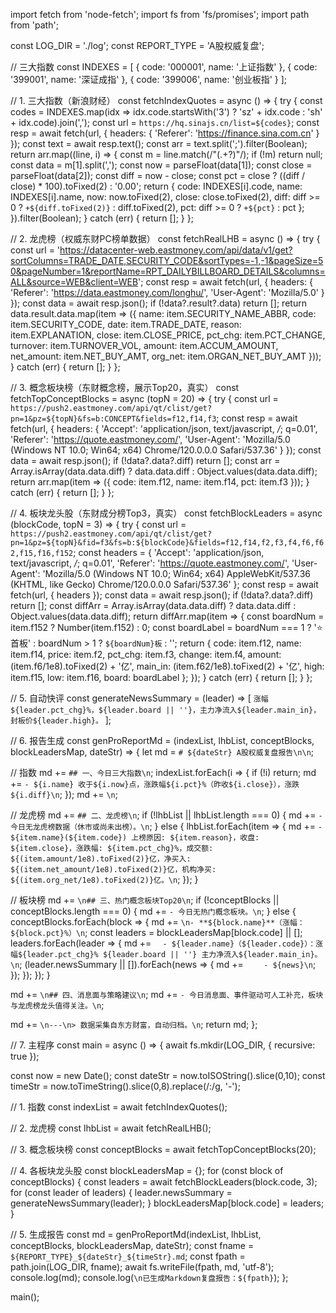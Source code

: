 import fetch from 'node-fetch';
import fs from 'fs/promises';
import path from 'path';

const LOG_DIR = './log';
const REPORT_TYPE = 'A股权威复盘';

// 三大指数
const INDEXES = [
  { code: '000001', name: '上证指数' },
  { code: '399001', name: '深证成指' },
  { code: '399006', name: '创业板指' }
];

// 1. 三大指数（新浪财经）
const fetchIndexQuotes = async () => {
  try {
    const codes = INDEXES.map(idx => idx.code.startsWith('3') ? 'sz' + idx.code : 'sh' + idx.code).join(',');
    const url = `https://hq.sinajs.cn/list=${codes}`;
    const resp = await fetch(url, { headers: { 'Referer': 'https://finance.sina.com.cn' } });
    const text = await resp.text();
    const arr = text.split(';').filter(Boolean);
    return arr.map((line, i) => {
      const m = line.match(/"(.+?)"/);
      if (!m) return null;
      const data = m[1].split(',');
      const now = parseFloat(data[1]);
      const close = parseFloat(data[2]);
      const diff = now - close;
      const pct = close ? ((diff / close) * 100).toFixed(2) : '0.00';
      return {
        code: INDEXES[i].code,
        name: INDEXES[i].name,
        now: now.toFixed(2),
        close: close.toFixed(2),
        diff: diff >= 0 ? `+${diff.toFixed(2)}` : diff.toFixed(2),
        pct: diff >= 0 ? `+${pct}` : pct
      };
    }).filter(Boolean);
  } catch (err) {
    return [];
  }
};

// 2. 龙虎榜（权威东财PC榜单数据）
const fetchRealLHB = async () => {
  try {
    const url = 'https://datacenter-web.eastmoney.com/api/data/v1/get?sortColumns=TRADE_DATE,SECURITY_CODE&sortTypes=-1,-1&pageSize=50&pageNumber=1&reportName=RPT_DAILYBILLBOARD_DETAILS&columns=ALL&source=WEB&client=WEB';
    const resp = await fetch(url, {
      headers: {
        'Referer': 'https://data.eastmoney.com/longhu/',
        'User-Agent': 'Mozilla/5.0'
      }
    });
    const data = await resp.json();
    if (!data?.result?.data) return [];
    return data.result.data.map(item => ({
      name: item.SECURITY_NAME_ABBR,
      code: item.SECURITY_CODE,
      date: item.TRADE_DATE,
      reason: item.EXPLANATION,
      close: item.CLOSE_PRICE,
      pct_chg: item.PCT_CHANGE,
      turnover: item.TURNOVER_VOL,
      amount: item.ACCUM_AMOUNT,
      net_amount: item.NET_BUY_AMT,
      org_net: item.ORGAN_NET_BUY_AMT
    }));
  } catch (err) {
    return [];
  }
};

// 3. 概念板块榜（东财概念榜，展示Top20，真实）
const fetchTopConceptBlocks = async (topN = 20) => {
  try {
    const url = `https://push2.eastmoney.com/api/qt/clist/get?pn=1&pz=${topN}&fs=b:CONCEPT&fields=f12,f14,f3`;
    const resp = await fetch(url, {
      headers: {
        'Accept': 'application/json, text/javascript, */*; q=0.01',
        'Referer': 'https://quote.eastmoney.com/',
        'User-Agent': 'Mozilla/5.0 (Windows NT 10.0; Win64; x64) Chrome/120.0.0.0 Safari/537.36'
      }
    });
    const data = await resp.json();
    if (!data?.data?.diff) return [];
    const arr = Array.isArray(data.data.diff) ? data.data.diff : Object.values(data.data.diff);
    return arr.map(item => ({
      code: item.f12,
      name: item.f14,
      pct: item.f3
    }));
  } catch (err) {
    return [];
  }
};

// 4. 板块龙头股（东财成分榜Top3，真实）
const fetchBlockLeaders = async (blockCode, topN = 3) => {
  try {
    const url = `https://push2.eastmoney.com/api/qt/clist/get?pn=1&pz=${topN}&fid=f3&fs=b:${blockCode}&fields=f12,f14,f2,f3,f4,f6,f62,f15,f16,f152`;
    const headers = {
      'Accept': 'application/json, text/javascript, */*; q=0.01',
      'Referer': 'https://quote.eastmoney.com/',
      'User-Agent': 'Mozilla/5.0 (Windows NT 10.0; Win64; x64) AppleWebKit/537.36 (KHTML, like Gecko) Chrome/120.0.0.0 Safari/537.36'
    };
    const resp = await fetch(url, { headers });
    const data = await resp.json();
    if (!data?.data?.diff) return [];
    const diffArr = Array.isArray(data.data.diff) ? data.data.diff : Object.values(data.data.diff);
    return diffArr.map(item => {
      const boardNum = item.f152 ? Number(item.f152) : 0;
      const boardLabel = boardNum === 1
        ? '⭐首板'
        : boardNum > 1
          ? `${boardNum}板`
          : '';
      return {
        code: item.f12,
        name: item.f14,
        price: item.f2,
        pct_chg: item.f3,
        change: item.f4,
        amount: (item.f6/1e8).toFixed(2) + '亿',
        main_in: (item.f62/1e8).toFixed(2) + '亿',
        high: item.f15,
        low: item.f16,
        board: boardLabel
      };
    });
  } catch (err) {
    return [];
  }
};

// 5. 自动快评
const generateNewsSummary = (leader) => [
  `涨幅${leader.pct_chg}%，${leader.board || ''}，主力净流入${leader.main_in}，封板价${leader.high}。`
];

// 6. 报告生成
const genProReportMd = (indexList, lhbList, conceptBlocks, blockLeadersMap, dateStr) => {
  let md = `# ${dateStr} A股权威复盘报告\n\n`;

  // 指数
  md += `## 一、今日三大指数\n`;
  indexList.forEach(i => {
    if (!i) return;
    md += `- ${i.name} 收于${i.now}点，涨跌幅${i.pct}%（昨收${i.close}），涨跌${i.diff}\n`;
  });
  md += `\n`;

  // 龙虎榜
  md += `## 二、龙虎榜\n`;
  if (!lhbList || lhbList.length === 0) {
    md += `- 今日无龙虎榜数据（休市或尚未出榜）。\n`;
  } else {
    lhbList.forEach(item => {
      md += `- ${item.name}(${item.code}) 上榜原因: ${item.reason}，收盘: ${item.close}，涨跌幅: ${item.pct_chg}%，成交额: ${(item.amount/1e8).toFixed(2)}亿，净买入: ${(item.net_amount/1e8).toFixed(2)}亿，机构净买: ${(item.org_net/1e8).toFixed(2)}亿。\n`;
    });
  }

  // 板块榜
  md += `\n## 三、热门概念板块Top20\n`;
  if (!conceptBlocks || conceptBlocks.length === 0) {
    md += `- 今日无热门概念板块。\n`;
  } else {
    conceptBlocks.forEach(block => {
      md += `\n- **${block.name}**（涨幅：${block.pct}%）\n`;
      const leaders = blockLeadersMap[block.code] || [];
      leaders.forEach(leader => {
        md += `  - ${leader.name}（${leader.code}）：涨幅${leader.pct_chg}% ${leader.board || ''} 主力净流入${leader.main_in}。\n`;
        (leader.newsSummary || []).forEach(news => {
          md += `    - ${news}\n`;
        });
      });
    });
  }

  md += `\n## 四、消息面与策略建议\n`;
  md += `- 今日消息面、事件驱动可人工补充，板块与龙虎榜龙头值得关注。\n`;

  md += `\n---\n> 数据采集自东方财富，自动归档。\n`;
  return md;
};

// 7. 主程序
const main = async () => {
  await fs.mkdir(LOG_DIR, { recursive: true });

  const now = new Date();
  const dateStr = now.toISOString().slice(0,10);
  const timeStr = now.toTimeString().slice(0,8).replace(/:/g, '-');

  // 1. 指数
  const indexList = await fetchIndexQuotes();

  // 2. 龙虎榜
  const lhbList = await fetchRealLHB();

  // 3. 概念板块榜
  const conceptBlocks = await fetchTopConceptBlocks(20);

  // 4. 各板块龙头股
  const blockLeadersMap = {};
  for (const block of conceptBlocks) {
    const leaders = await fetchBlockLeaders(block.code, 3);
    for (const leader of leaders) {
      leader.newsSummary = generateNewsSummary(leader);
    }
    blockLeadersMap[block.code] = leaders;
  }

  // 5. 生成报告
  const md = genProReportMd(indexList, lhbList, conceptBlocks, blockLeadersMap, dateStr);
  const fname = `${REPORT_TYPE}_${dateStr}_${timeStr}.md`;
  const fpath = path.join(LOG_DIR, fname);
  await fs.writeFile(fpath, md, 'utf-8');
  console.log(md);
  console.log(`\n已生成Markdown复盘报告：${fpath}`);
};

main();

